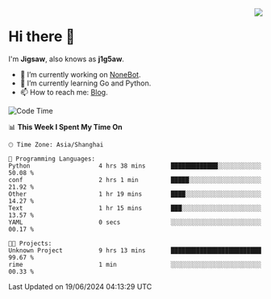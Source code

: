 <a href="#">
  <img align="right" src="https://github-readme-stats.vercel.app/api?username=j1g5awi&count_private=true&show_icons=true&title_color=80070B&text_color=B3B3B3&bg_color=212121&icon_color=80070B" />
</a>

# Hi there 👋

I'm **Jigsaw**, also knows as **j1g5aw**.

- 🔭 I’m currently working on [NoneBot](https://github.com/nonebot).
- 🌱 I’m currently learning Go and Python.
- 📫 How to reach me: [Blog](https://blog.maddestroyer.xyz/).

<!--START_SECTION:waka-->
![Code Time](http://img.shields.io/badge/Code%20Time-1%2C489%20hrs%2058%20mins-blue)

📊 **This Week I Spent My Time On** 

```text
🕑︎ Time Zone: Asia/Shanghai

💬 Programming Languages: 
Python                   4 hrs 38 mins       █████████████░░░░░░░░░░░░   50.08 % 
conf                     2 hrs 1 min         █████░░░░░░░░░░░░░░░░░░░░   21.92 % 
Other                    1 hr 19 mins        ████░░░░░░░░░░░░░░░░░░░░░   14.27 % 
Text                     1 hr 15 mins        ███░░░░░░░░░░░░░░░░░░░░░░   13.57 % 
YAML                     0 secs              ░░░░░░░░░░░░░░░░░░░░░░░░░   00.17 % 

🐱‍💻 Projects: 
Unknown Project          9 hrs 13 mins       █████████████████████████   99.67 % 
rime                     1 min               ░░░░░░░░░░░░░░░░░░░░░░░░░   00.33 % 
```


 Last Updated on 19/06/2024 04:13:29 UTC
<!--END_SECTION:waka-->
